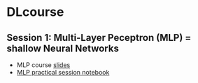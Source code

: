 # DLcourse

## Session 1: Multi-Layer Peceptron (MLP) = shallow Neural Networks
 * MLP course [slides](https://github.com/fabienMoutarde/DLcourse/blob/master/tp0_Practical_Multi_Layer_Perceptron.ipynb)
 * [MLP practical session notebook](https://github.com/fabienMoutarde/DLcourse/blob/master/tp0_Practical_Multi_Layer_Perceptron.ipynb)
